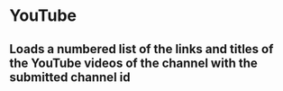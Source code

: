 # YouTube
## Loads a numbered list of the links and titles of the YouTube videos of the channel with the submitted channel id
